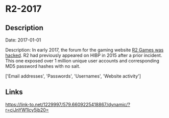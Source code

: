 # R2-2017

## Description

Date: 2017-01-01

Description:
In early 2017, the forum for the gaming website <a href="http://www.csoonline.com/article/3192246/security/r2games-compromised-again-over-one-million-accounts-exposed.html" target="_blank" rel="noopener">R2 Games was hacked</a>. R2 had previously appeared on HIBP in 2015 after a prior incident. This one exposed over 1 million unique user accounts and corresponding MD5 password hashes with no salt.


['Email addresses', 'Passwords', 'Usernames', 'Website activity']

## Links

https://link-to.net/1229997/579.6609225418867/dynamic/?r=cjJnYW1lcy5jb20=